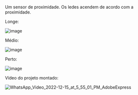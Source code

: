 Um sensor de proximidade. Os ledes acendem de acordo com a proximidade.

Longe:

![image](https://user-images.githubusercontent.com/54655396/207964846-42b037ca-6061-43c9-9820-987cf80c1640.png)

Médio:

![image](https://user-images.githubusercontent.com/54655396/207964903-6fda6093-2252-4c32-af51-cba0b804e2fc.png)

Perto:

![image](https://user-images.githubusercontent.com/54655396/207964966-379b4831-017c-4db2-9737-07506c0f3e9e.png)

Vídeo do projeto montado:

![WhatsApp_Video_2022-12-15_at_5_55_01_PM_AdobeExpress](https://user-images.githubusercontent.com/54655396/207965339-a1d98988-4a27-4e86-8347-5f77d72092c1.gif)

